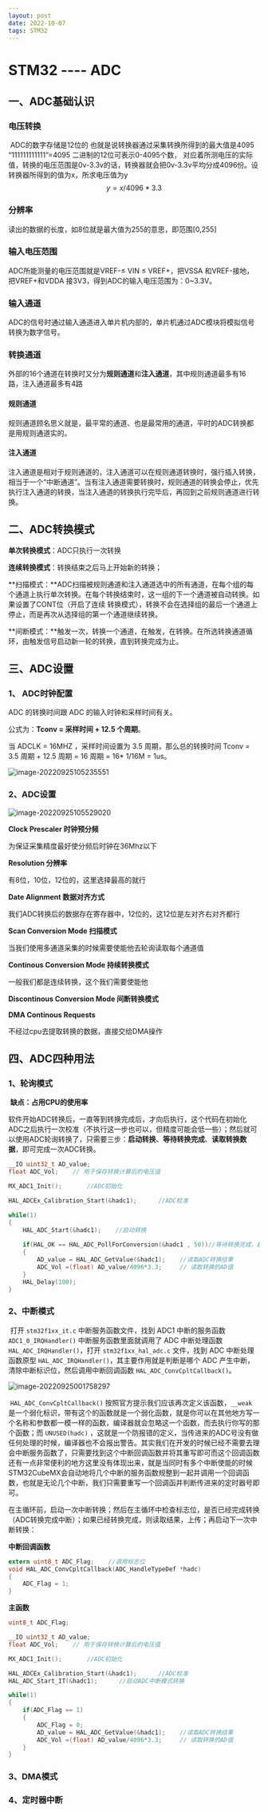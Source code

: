 ```yaml
---
layout: post
date: 2022-10-07
tags: STM32
---
```


# STM32 ---- ADC

## 一、ADC基础认识

### **电压转换**

​		ADC的数字存储是12位的 也就是说转换器通过采集转换所得到的最大值是4095 “111111111111”=4095 二进制的12位可表示0-4095个数， 对应着所测电压的实际值，转换的电压范围是0v-3.3v的话，转换器就会把0v-3.3v平均分成4096份。设转换器所得到的值为x，所求电压值为y
$$
y = x / 4096 *3.3
$$

### **分辨率**

读出的数据的长度，如8位就是最大值为255的意思，即范围[0,255]

### **输入电压范围**

ADC所能测量的电压范围就是VREF-≤ VIN ≤ VREF+，把VSSA 和VREF-接地，把VREF+和VDDA 接3V3，得到ADC的输入电压范围为：0~3.3V。

### **输入通道**

ADC的信号时通过输入通道进入单片机内部的，单片机通过ADC模块将模拟信号转换为数字信号。

### **转换通道**

外部的16个通道在转换时又分为**规则通道**和**注入通道**，其中规则通道最多有16路，注入通道最多有4路

#### **规则通道**

规则通道顾名思义就是，最平常的通道、也是最常用的通道，平时的ADC转换都是用规则通道实的。

#### **注入通道**

注入通道是相对于规则通道的，注入通道可以在规则通道转换时，强行插入转换，相当于一个“中断通道”。当有注入通道需要转换时，规则通道的转换会停止，优先执行注入通道的转换，当注入通道的转换执行完毕后，再回到之前规则通道进行转换。

## 二、ADC转换模式

**单次转换模式**：ADC只执行一次转换

**连续转换模式**：转换结束之后马上开始新的转换；

**扫描模式：**ADC扫描被规则通道和注入通道选中的所有通道，在每个组的每个通道上执行单次转换。在每个转换结束时，这一组的下一个通道被自动转换。如果设置了CONT位（开启了连续 转换模式），转换不会在选择组的最后一个通道上停止，而是再次从选择组的第一个通道继续转换。

**间断模式：**触发一次，转换一个通道，在触发，在转换。在所选转换通道循环，由触发信号启动新一轮的转换，直到转换完成为止。



## 三、ADC设置

### **1、 ADC时钟配置**

ADC 的转换时间跟 ADC 的输入时钟和采样时间有关。

公式为：**Tconv = 采样时间 + 12.5 个周期**。

当 ADCLK = 16MHZ ，采样时间设置为 3.5 周期，那么总的转换时间  Tconv = 3.5 周期 + 12.5 周期 = 16 周期 = 16* 1/16M = 1us。

![image-20220925105235551](C:\Users\zxr021109\AppData\Roaming\Typora\typora-user-images\image-20220925105235551.png)

### **2、ADC设置**

![image-20220925105529020](C:\Users\zxr021109\AppData\Roaming\Typora\typora-user-images\image-20220925105529020.png)

**Clock Prescaler  时钟预分频** 

为保证采集精度最好使分频后时钟在36Mhz以下

**Resolution   分辨率** 

有8位，10位，12位的，这里选择最高的就行

**Date Alignment   数据对齐方式** 

我们ADC转换后的数据存在寄存器中，12位的，这12位是左对齐右对齐都行

**Scan Conversion Mode   扫描模式**

当我们使用多通道采集的时候需要使能他去轮询读取每个通道值

**Continous Conversion Mode    持续转换模式**

一般我们都是连续转换，这个我们需要使能他

**Discontinous Conversion Mode 间断转换模式**

**DMA Continous Requests** 

不经过cpu去提取转换的数据，直接交给DMA操作







## 四、ADC四种用法

### 1、**轮询模式**

​		**缺点：占用CPU的使用率**

​		软件开始ADC转换后，一直等到转换完成后，才向后执行，这个代码在初始化ADC之后执行一次校准（不执行这一步也可以，但精度可能会低一些）；然后就可以使用ADC轮询转换了，只需要三步：**启动转换**、**等待转换完成**、**读取转换数据**，即可完成一次ADC转换。

```c
__IO uint32_t AD_value;
float ADC_Vol;    // 用于保存转换计算后的电压值

MX_ADC1_Init();       //ADC初始化

HAL_ADCEx_Calibration_Start(&hadc1);      //ADC校准

while(1)
{
	HAL_ADC_Start(&hadc1);    //启动转换
	
	if(HAL_OK == HAL_ADC_PollForConversion(&hadc1 , 50))//等待转换完成，超时50ms
	{
		AD_value = HAL_ADC_GetValue(&hadc1);    //读取ADC转换结果	
        ADC_Vol =(float) AD_value/4096*3.3;     // 读取转换的AD值
	}
	HAL_Delay(100);
}
```

### 2、**中断模式**

​		打开 `stm32f1xx_it.c` 中断服务函数文件，找到 ADC1 中断的服务函数 `ADC1_0_IRQHandler()`
 中断服务函数里面就调用了 ADC 中断处理函数 `HAL_ADC_IRQHandler()`，打开 `stm32f1xx_hal_adc.c` 文件，找到 ADC 中断处理函数原型 `HAL_ADC_IRQHandler()`，其主要作用就是判断是哪个 ADC 产生中断，清除中断标识位，然后调用中断回调函数 `HAL_ADC_ConvCpltCallback()`。

![image-20220925001758297](C:\Users\zxr021109\AppData\Roaming\Typora\typora-user-images\image-20220925001758297.png)

​		`HAL_ADC_ConvCpltCallback()` 按照官方提示我们应该再次定义该函数，`__weak` 是一个弱化标识，带有这个的函数就是一个弱化函数，就是你可以在其他地方写一个名称和参数都一模一样的函数，编译器就会忽略这一个函数，而去执行你写的那个函数；而 `UNUSED(hadc)` ，这就是一个防报错的定义，当传进来的ADC号没有做任何处理的时候，编译器也不会报出警告。其实我们在开发的时候已经不需要去理会中断服务函数了，只需要找到这个中断回调函数并将其重写即可而这个回调函数还有一点非常便利的地方这里没有体现出来，就是当同时有多个中断使能的时候STM32CubeMX会自动地将几个中断的服务函数规整到一起并调用一个回调函数，也就是无论几个中断，我们只需要重写一个回调函并判断传进来的定时器号即可。

​		在主循环前，启动一次中断转换；然后在主循环中检查标志位，是否已经完成转换（ADC转换完成中断）；如果已经转换完成，则读取结果，上传；再启动下一次中断转换：

**中断回调函数**

```c
extern uint8_t ADC_Flag;    //调用标志位
void HAL_ADC_ConvCpltCallback(ADC_HandleTypeDef *hadc)
{
	ADC_Flag = 1;
}
```

**主函数**

```c
uint8_t ADC_Flag;

__IO uint32_t AD_value;
float ADC_Vol;    // 用于保存转换计算后的电压值  

MX_ADC1_Init();       //ADC初始化

HAL_ADCEx_Calibration_Start(&hadc1);      //ADC校准
HAL_ADC_Start_IT(&hadc1);      //启动ADC中断模式转换

while(1)
{
	if(ADC_Flag == 1)
	{
		ADC_Flag = 0;
		AD_value = HAL_ADC_GetValue(&hadc1);    //读取ADC转换结果	
        ADC_Vol =(float) AD_value/4096*3.3;     // 读取转换的AD值
	}
}
```

### 3、DMA**模式**



### 4、**定时器中断**
